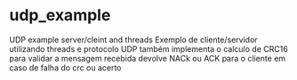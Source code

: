 # udp_example
UDP example server/cleint and threads
Exemplo de cliente/servidor utilizando threads e protocolo UDP
também implementa o calculo de CRC16 para validar a mensagem recebida
devolve NACk ou ACK para o cliente em caso de falha do crc ou acerto
